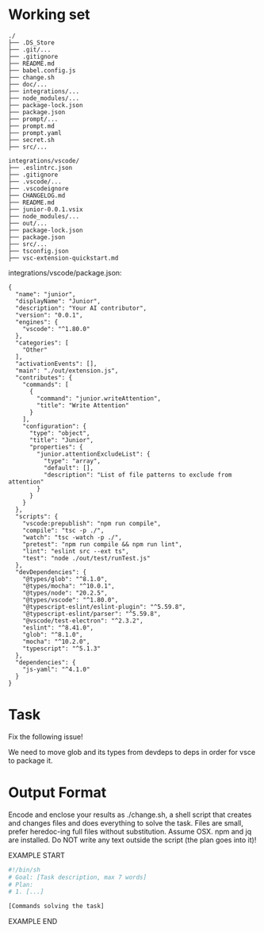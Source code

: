 # Working set

```
./
├── .DS_Store
├── .git/...
├── .gitignore
├── README.md
├── babel.config.js
├── change.sh
├── doc/...
├── integrations/...
├── node_modules/...
├── package-lock.json
├── package.json
├── prompt/...
├── prompt.md
├── prompt.yaml
├── secret.sh
├── src/...

```
```
integrations/vscode/
├── .eslintrc.json
├── .gitignore
├── .vscode/...
├── .vscodeignore
├── CHANGELOG.md
├── README.md
├── junior-0.0.1.vsix
├── node_modules/...
├── out/...
├── package-lock.json
├── package.json
├── src/...
├── tsconfig.json
├── vsc-extension-quickstart.md

```
integrations/vscode/package.json:
```
{
  "name": "junior",
  "displayName": "Junior",
  "description": "Your AI contributor",
  "version": "0.0.1",
  "engines": {
    "vscode": "^1.80.0"
  },
  "categories": [
    "Other"
  ],
  "activationEvents": [],
  "main": "./out/extension.js",
  "contributes": {
    "commands": [
      {
        "command": "junior.writeAttention",
        "title": "Write Attention"
      }
    ],
    "configuration": {
      "type": "object",
      "title": "Junior",
      "properties": {
        "junior.attentionExcludeList": {
          "type": "array",
          "default": [],
          "description": "List of file patterns to exclude from attention"
        }
      }
    }
  },
  "scripts": {
    "vscode:prepublish": "npm run compile",
    "compile": "tsc -p ./",
    "watch": "tsc -watch -p ./",
    "pretest": "npm run compile && npm run lint",
    "lint": "eslint src --ext ts",
    "test": "node ./out/test/runTest.js"
  },
  "devDependencies": {
    "@types/glob": "^8.1.0",
    "@types/mocha": "^10.0.1",
    "@types/node": "20.2.5",
    "@types/vscode": "^1.80.0",
    "@typescript-eslint/eslint-plugin": "^5.59.8",
    "@typescript-eslint/parser": "^5.59.8",
    "@vscode/test-electron": "^2.3.2",
    "eslint": "^8.41.0",
    "glob": "^8.1.0",
    "mocha": "^10.2.0",
    "typescript": "^5.1.3"
  },
  "dependencies": {
    "js-yaml": "^4.1.0"
  }
}

```


# Task

Fix the following issue!

We need to move glob and its types from devdeps to deps in order for vsce to package it.


# Output Format

Encode and enclose your results as ./change.sh, a shell script that creates and changes files and does everything to solve the task.
Files are small, prefer heredoc-ing full files without substitution.
Assume OSX.
npm and jq are installed.
Do NOT write any text outside the script (the plan goes into it)!


EXAMPLE START

```sh
#!/bin/sh
# Goal: [Task description, max 7 words]
# Plan:
# 1. [...]

[Commands solving the task]
```

EXAMPLE END


